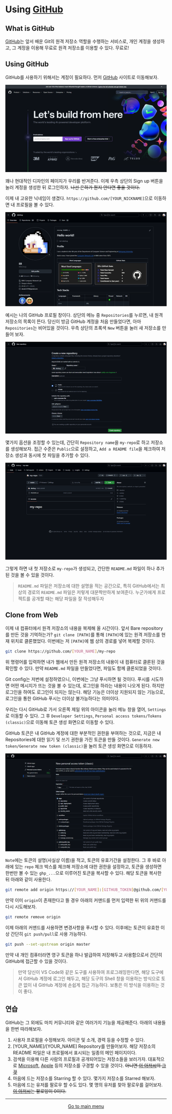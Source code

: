 # Using [GitHub](https://github.com)

## What is GitHub

[GitHub](https://github.com)는 앞서 배운 Git의 원격 저장소 역할을 수행하는 서비스로, 개인 계정을 생성하고, 그 계정을 이용해 무료로 원격 저장소를 이용할 수 있다. 무료로!

## Using GitHub

GitHub를 사용하기 위해서는 계정이 필요하다. 먼저 [GitHub](https://github.com) 사이트로 이동해보자.

![](./res/image01.png)

꽤나 현대적인 디자인의 페이지가 우리를 반겨준다. 이제 우측 상단의 Sign up 버튼을 눌러 계정을 생성한 뒤 로그인하자. ~~나선 은하가 뭔지 안다면 좋을 것이다.~~

이제 내 고유한 닉네임이 생겼다. `https://github.com/[YOUR_NICKNAME]`으로 이동하면 내 프로필을 볼 수 있다.

![](./res/image02.png)

예시는 나의 GitHub 프로필 창이다. 상단의 메뉴 중 `Repositories`를 누르면, 내 원격 저장소의 목록이 뜬다. 당신이 방금 GitHub 계정을 처음 만들었다면, 아마 `Repositories`는 비어있을 것이다. 우측 상단의 초록색 `New` 버튼을 눌러 새 저장소를 만들어 보자.

![](./res/image03.png)

몇가지 옵션을 조정할 수 있는데, 간단히 `Repository name`을 `my-repo`로 하고 저장소를 생성해보자. 접근 수준은 `Public`으로 설정하고, `Add a README file`을 체크하여 저장소 생성과 동시에 첫 파일을 추가할 수 있다.

![](./res/image04.png)

그렇게 하면 내 첫 저장소로 `my-repo`가 생성되고, 간단한 `README.md` 파일이 하나 추가된 것을 볼 수 있을 것이다.

> `README.md` 파일은 저장소에 대한 설명을 적는 공간으로, 특히 GitHub에서는 최상의 경로의 `README.md` 파일은 저렇게 대문짝만하게 보여준다. 누군가에게 프로젝트를 공개할 때는 해당 파일을 잘 작성해두자
>

## Clone from Web

이제 내 컴퓨터에서 원격 저장소의 내용을 복제해 올 시간이다. 앞서 Bare repository를 만든 것을 기억하는가? `git clone [PATH]`를 통해 `[PATH]`에 있는 원격 저장소를 현재 위치로 클론했었다. 이번에는 저 `[PATH]`에 웹 상의 경로를 넣어 복제할 것이다.

```sh
git clone https://github.com/[YOUR_NAME]/my-repo
```

위 명령어를 입력하면 내가 웹에서 만든 원격 저장소의 내용이 내 컴퓨터로 클론된 것을 확인할 수 있다. 만약 `README.md` 파일을 만들었다면, 파일도 함께 클론되었을 것이다.

Git config는 저번에 설정하였으니, 이번에는 그냥 푸시하면 될 것이다. 푸시를 시도하면 어떤 메시지가 뜨는 것을 볼 수 있는데, 로그인을 하라는 내용이 나오게 된다. 하지만 로그인을 하여도 로그인이 되지는 않는다. 해당 기능은 더이상 지원되지 않는 기능으로, 로그인을 통한 GitHub 푸시는 더이상 불가능하다는 의미이다.

우리는 다시 GitHub로 가서 오른쪽 제일 위의 아이콘을 눌러 메뉴 창을 열어, `Settings`로 이동할 수 있다. 그 후  `Developer Settings`, `Personal access tokens/Tokens (classic)`으로 이동해  토큰 생성 화면으로 이동할 수 있다.

GitHub 토큰은 내 GitHub 계정에 대한 부분적인 권한을 부여하는 것으로, 지금은 내 Repositories에 대한 읽기 및 쓰기 권한을 가진 토큰을 만들 것이다. `Generate new token/Generate new token (classic)`을 눌러 토큰 생성 화면으로 이동하자.

![](./res/image05.png)

`Note`에는 토큰의 설명(사실상 이름)을 적고, 토큰의 유효기간을 설정한다. 그 후 바로 아래에 있는 `repo` 체크 박스를 체크해 저장소에 대한 권한을 설정하고, 토큰을 생성하면 한번만 볼 수 있는 `ghp_...`으로 이루어진 토큰을 복사할 수 있다. 해당 토큰을 복사한 뒤 아래와 같이 사용한다.

```sh
git remote add origin https://[YOUR_NAME]:[GITHUB_TOKEN]@github.com/[YOUR_NAME]/my-repo
```

만약 이미 `origin`이 존재한다고 뜰 경우 아래의 커맨드를 먼저 입력한 뒤 위의 커맨드를 다시 시도해보자.

```sh
git remote remove origin
```

이제 아래의 커맨드를 사용하면 변경사항을 푸시할 수 있다. 이후에는 토큰이 유효한 이상 간단히 `git push/pull`로 사용 가능하다.

```sh
git push --set-upstream origin master
```

만약 내 개인 컴퓨터라면 영구 토큰을 하나 발급하여 저장해두고 사용함으로서 간단히 GitHub에 접근할 수 있을 것이다.

> 만약 당신이 VS Code와 같은 도구를 사용하여 프로그래밍한다면, 해당 도구에서 GitHub 계정에 로그인 해두고, 해당 도구의 Shell 창을 이용하는 방식으로 토큰 없이 내 GitHub 계정에 손쉽게 접근 가능하다. 보통은 이 방식을 이용하는 것이 좋다.
>

## 연습

GitHub는 그 외에도 마치 커뮤니티와 같은 여러가지 기능을 제공해준다. 아래의 내용들을 한번 따라해보자.

1. 사용자 프로필을 수정해보자. 아이콘 및 소개, 경력 등을 수정할 수 있다.
2. [YOUR_NAME]/[YOUR_NAME] Repository를 만들어보자. 해당 저장소의 README 파일은 내 프로필에서 표시되는 일종의 메인 페이지이다.
3. 검색을 이용해 다른 사람의 프로필과 공개되어있는 저장소들을 보러가자. 대표적으로 [Microsoft](https://github.com/microsoft), [Apple](https://github.com/apple) 등의 저장소를 구경할 수 있을 것이다. ~~아니면 [이 아저씨](https://github.com/torvalds)의 [그것](https://github.com/torvalds/linux)~~
4. 마음에 드는 저장소를 Starring 할 수 있다. 몇가지 저장소를 Starred 해보자.
5. 마음에 드는 유저를 팔로우 할 수도 있다. 몇 명의 유저를 찾아 팔로우를 걸어보자. ~~[이 아저씨](https://github.com/torvalds)는 팔로잉이 0이다.~~

---

<p align=center><a href="../README.md">Go to main menu</a></p>